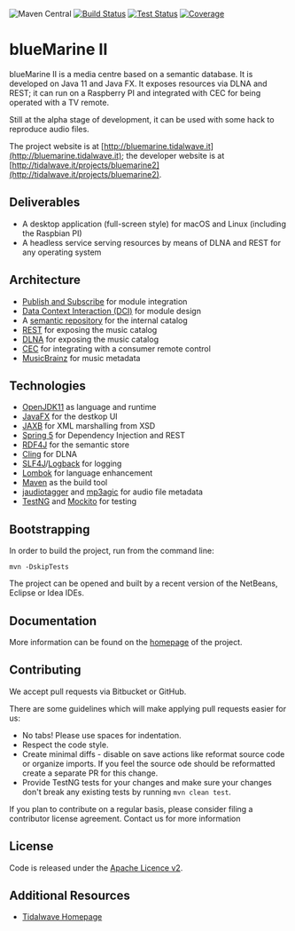 ![Maven Central](https://img.shields.io/maven-central/v/it.tidalwave.bluemarine2/bluemarine2.svg)
[![Build Status](https://img.shields.io/jenkins/s/http/services.tidalwave.it/ci/job/blueMarine2_Build_from_Scratch.svg)](http://services.tidalwave.it/ci/view/blueMarine2)
[![Test Status](https://img.shields.io/jenkins/t/http/services.tidalwave.it/ci/job/blueMarine2.svg)](http://services.tidalwave.it/ci/view/blueMarine2)
[![Coverage](https://img.shields.io/jenkins/c/http/services.tidalwave.it/ci/job/blueMarine2.svg)](http://services.tidalwave.it/ci/view/blueMarine2)

blueMarine II
================================

blueMarine II is a media centre based on a semantic database. It is developed on Java 11 and Java FX. It exposes resources via DLNA and REST;
it can run on a Raspberry PI and integrated with CEC for being operated with a TV remote.

Still at the alpha stage of development, it can be used with some hack to reproduce audio files.

The project website is at [http://bluemarine.tidalwave.it](http://bluemarine.tidalwave.it); the developer website is at
[http://tidalwave.it/projects/bluemarine2](http://tidalwave.it/projects/bluemarine2).

Deliverables
------------

+ A desktop application (full-screen style) for macOS and Linux (including the Raspbian PI)
+ A headless service serving resources by means of DLNA and REST for any operating system
        

Architecture
------------

+ [Publish and Subscribe](https://en.wikipedia.org/wiki/Publish%E2%80%93subscribe_pattern) for module integration
+ [Data Context Interaction (DCI)](https://en.wikipedia.org/wiki/Data,_context_and_interaction) for module design
+ A [semantic repository](https://www.ontotext.com/knowledgehub/fundamentals/semantic-repository) for the internal catalog
+ [REST](https://www.redhat.com/en/topics/api/what-is-a-rest-api) for exposing the music catalog
+ [DLNA](https://www.dlna.org) for exposing the music catalog
+ [CEC](https://en.wikipedia.org/wiki/Consumer_Electronics_Control) for integrating with a consumer remote control
+ [MusicBrainz](https://musicbrainz.org) for music metadata


Technologies
------------

+ [OpenJDK11](https://openjdk.java.net/projects/jdk/11) as language and runtime
+ [JavaFX](https://openjfx.io) for the destkop UI
+ [JAXB](https://javaee.github.io/jaxb-v2) for XML marshalling from XSD
+ [Spring 5](https://spring.io/projects/spring-framework) for Dependency Injection and REST
+ [RDF4J](https://rdf4j.org/) for the semantic store
+ [Cling](https://github.com/4thline/cling) for DLNA
+ [SLF4J](slf4j.org)/[Logback](http://logback.qos.ch) for logging
+ [Lombok](https://projectlombok.org) for language enhancement
+ [Maven](https://maven.apache.org) as the build tool
+ [jaudiotagger](https://bitbucket.org/ijabz/jaudiotagger) and [mp3agic](https://github.com/mpatric/mp3agic) for audio file metadata
+ [TestNG](https://testng.org) and [Mockito](https://site.mockito.org) for testing


Bootstrapping
-------------

In order to build the project, run from the command line:

```mvn -DskipTests```

The project can be opened and built by a recent version of the NetBeans, Eclipse or Idea IDEs.


Documentation
-------------

More information can be found on the [homepage](http://blueMarine.tidalwave.it) of the project.


Contributing
------------

We accept pull requests via Bitbucket or GitHub.

There are some guidelines which will make applying pull requests easier for us:

* No tabs! Please use spaces for indentation.
* Respect the code style.
* Create minimal diffs - disable on save actions like reformat source code or organize imports. If you feel the source
  ode should be reformatted create a separate PR for this change.
* Provide TestNG tests for your changes and make sure your changes don't break any existing tests by running
```mvn clean test```.

If you plan to contribute on a regular basis, please consider filing a contributor license agreement. Contact us for
 more information


License
-------

Code is released under the [Apache Licence v2](https://www.apache.org/licenses/LICENSE-2.0.txt).


Additional Resources
--------------------

* [Tidalwave Homepage](http://tidalwave.it)
